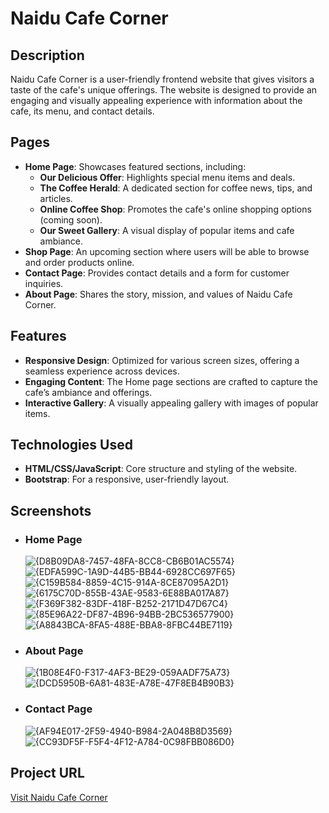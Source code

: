 # Naidu Cafe Corner

## Description
Naidu Cafe Corner is a user-friendly frontend website that gives visitors a taste of the cafe's unique offerings. The website is designed to provide an engaging and visually appealing experience with information about the cafe, its menu, and contact details.

## Pages
- **Home Page**: Showcases featured sections, including:
  - **Our Delicious Offer**: Highlights special menu items and deals.
  - **The Coffee Herald**: A dedicated section for coffee news, tips, and articles.
  - **Online Coffee Shop**: Promotes the cafe's online shopping options (coming soon).
  - **Our Sweet Gallery**: A visual display of popular items and cafe ambiance.
- **Shop Page**: An upcoming section where users will be able to browse and order products online.
- **Contact Page**: Provides contact details and a form for customer inquiries.
- **About Page**: Shares the story, mission, and values of Naidu Cafe Corner.

## Features
- **Responsive Design**: Optimized for various screen sizes, offering a seamless experience across devices.
- **Engaging Content**: The Home page sections are crafted to capture the cafe’s ambiance and offerings.
- **Interactive Gallery**: A visually appealing gallery with images of popular items.

## Technologies Used
- **HTML/CSS/JavaScript**: Core structure and styling of the website.
- **Bootstrap**: For a responsive, user-friendly layout.

## Screenshots
- ### Home Page
  ![{D8B09DA8-7457-48FA-8CC8-CB6B01AC5574}](https://github.com/user-attachments/assets/732f7915-b21b-4c5f-84e7-e22560ba9b39)
  ![{EDFA599C-1A9D-44B5-BB44-6928CC697F65}](https://github.com/user-attachments/assets/edaae81f-d700-403e-b420-9fb0dce554b8)
  ![{C159B584-8859-4C15-914A-8CE87095A2D1}](https://github.com/user-attachments/assets/ada4408d-5b49-45e5-bc7f-d2e61cfa205b)
  ![{6175C70D-855B-43AE-9583-6E88BA017A87}](https://github.com/user-attachments/assets/85b27ee0-3af9-49cf-98fe-237413076204)
  ![{F369F382-83DF-418F-B252-2171D47D67C4}](https://github.com/user-attachments/assets/a2c7b347-0e5f-432a-8aa3-f4490305e15c)
  ![{85E96A22-DF87-4B96-94BB-2BC536577900}](https://github.com/user-attachments/assets/464e8956-8489-4bf1-b302-f48e05bf1a4f)
  ![{A8843BCA-8FA5-488E-BBA8-8FBC44BE7119}](https://github.com/user-attachments/assets/dd5ea31a-77ca-4dfe-b74a-71bd14dcb584)

- ### About Page
  ![{1B08E4F0-F317-4AF3-BE29-059AADF75A73}](https://github.com/user-attachments/assets/fab404cc-e5e3-4586-835d-942b4392067e)
  ![{DCD5950B-6A81-483E-A78E-47F8EB4B90B3}](https://github.com/user-attachments/assets/432e65ef-284c-4eb6-805c-3c5c395d4ae3)

- ### Contact Page
  ![{AF94E017-2F59-4940-B984-2A048B8D3569}](https://github.com/user-attachments/assets/d92dc1b0-0207-4c68-b5c0-6bf2cd213dca)
  ![{CC93DF5F-F5F4-4F12-A784-0C98FBB086D0}](https://github.com/user-attachments/assets/feef2265-91b9-4d2b-9319-ecf37bf0f81d)

## Project URL
[Visit Naidu Cafe Corner](https://naidunani.github.io/Naidu_cafe_Corner/)
